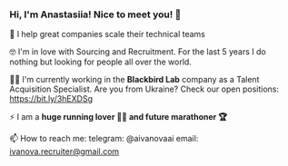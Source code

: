 ### Hi, I'm Anastasiia! Nice to meet you! 👋

🙌 I help great companies scale their technical teams

🤓 I'm in love with Sourcing and Recruitment. For the last 5 years I do nothing but looking for people all over the world. 

👩‍💻 I'm currently working in the **Blackbird Lab** company as a Talent Acquisition Specialist. Are you from Ukraine? Check our open positions: https://bit.ly/3hEXDSg

⚡ I am a **huge running lover 🏃‍♀️ and future marathoner 🏆**

📫 How to reach me:  telegram: @aivanovaai email: ivanova.recruiter@gmail.com
